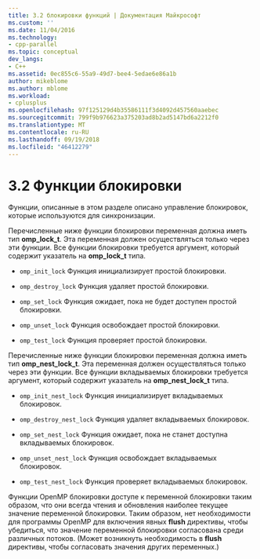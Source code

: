 ```yaml
---
title: 3.2 блокировки функций | Документация Майкрософт
ms.custom: ''
ms.date: 11/04/2016
ms.technology:
- cpp-parallel
ms.topic: conceptual
dev_langs:
- C++
ms.assetid: 0ec855c6-55a9-49d7-bee4-5edae6e86a1b
author: mikeblome
ms.author: mblome
ms.workload:
- cplusplus
ms.openlocfilehash: 97f125129d4b35586111f3d4092d457560aaebec
ms.sourcegitcommit: 799f9b976623a375203ad8b2ad5147bd6a2212f0
ms.translationtype: MT
ms.contentlocale: ru-RU
ms.lasthandoff: 09/19/2018
ms.locfileid: "46412279"
---
```

# <a name="32-lock-functions"></a>3.2 Функции блокировки

Функции, описанные в этом разделе описано управление блокировок, которые используются для синхронизации.

Перечисленные ниже функции блокировки переменная должна иметь тип **omp_lock_t**. Эта переменная должен осуществляться только через эти функции. Все функции блокировки требуется аргумент, который содержит указатель на **omp_lock_t** типа.

- `omp_init_lock` Функция инициализирует простой блокировки.

- `omp_destroy_lock` Функция удаляет простой блокировки.

- `omp_set_lock` Функция ожидает, пока не будет доступен простой блокировки.

- `omp_unset_lock` Функция освобождает простой блокировки.

- `omp_test_lock` Функция проверяет простой блокировки.

Перечисленные ниже функции блокировки переменная должна иметь тип **omp_nest_lock_t**.  Эта переменная должен осуществляться только через эти функции. Все функции вкладываемых блокировки требуется аргумент, который содержит указатель на **omp_nest_lock_t** типа.

- `omp_init_nest_lock` Функция инициализирует вкладываемых блокировок.

- `omp_destroy_nest_lock` Функция удаляет вкладываемых блокировок.

- `omp_set_nest_lock` Функция ожидает, пока не станет доступна вкладываемых блокировок.

- `omp_unset_nest_lock` Функция освобождает вкладываемых блокировок.

- `omp_test_nest_lock` Функция проверяет вкладываемых блокировок.

Функции OpenMP блокировки доступе к переменной блокировки таким образом, что они всегда чтения и обновления наиболее текущее значение переменной блокировки. Таким образом, нет необходимости для программы OpenMP для включения явных **flush** директивы, чтобы убедиться, что значение переменной блокировки согласована среди различных потоков. (Может возникнуть необходимость в **flush** директивы, чтобы согласовать значения других переменных.)